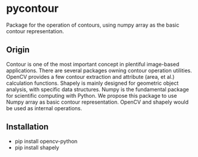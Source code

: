 # pycontour
Package for the operation of contours, using numpy array as the basic contour representation.

## Origin
Contour is one of the most important concept in plentiful image-based applications.
There are several packages owning contour operation utilities. OpenCV provides a few contour extraction and attribute (area, et al.) calculation functions. Shapely is mainly designed for geometric object analysis, with specific data structures. Numpy is the fundamental package for scientific computing with Python. We propose this package to use Numpy array as basic contour representation. OpenCV and shapely would be used as internal operations.


## Installation
* pip install opencv-python
* pip install shapely
  
